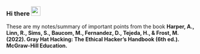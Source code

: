 ### Hi there <img src="https://media.giphy.com/media/hvRJCLFzcasrR4ia7z/giphy.gif" width="25px">
These are my notes/summary of important points from the book **Harper, A., Linn, R., Sims, S., Baucom, M., Fernandez, D., Tejeda, H., & Frost, M. (2022). Gray Hat Hacking: The Ethical Hacker’s Handbook (6th ed.). McGraw-Hill Education.**
